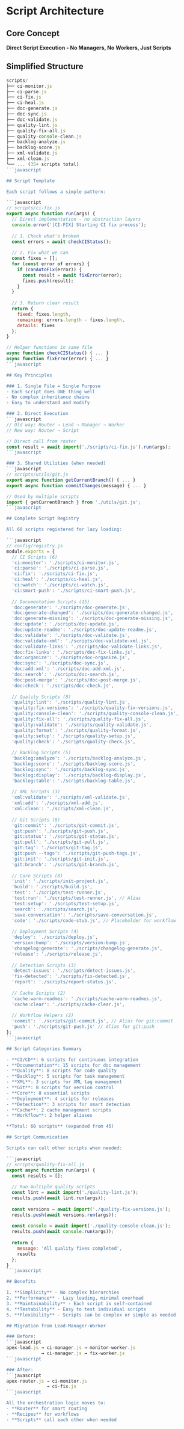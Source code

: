 # Script Architecture

## Core Concept
**Direct Script Execution - No Managers, No Workers, Just Scripts**

## Simplified Structure

```javascript
scripts/
├── ci-monitor.js
├── ci-parse.js
├── ci-fix.js
├── ci-heal.js
├── doc-generate.js
├── doc-sync.js
├── doc-validate.js
├── quality-lint.js
├── quality-fix-all.js
├── quality-console-clean.js
├── backlog-analyze.js
├── backlog-score.js
├── xml-validate.js
├── xml-clean.js
└── ... (35+ scripts total)
```javascript

## Script Template

Each script follows a simple pattern:

```javascript
// scripts/ci-fix.js
export async function run(args) {
  // Direct implementation - no abstraction layers
  console.error('[CI-FIX] Starting CI fix process');
  
  // 1. Check what's broken
  const errors = await checkCIStatus();
  
  // 2. Fix what we can
  const fixes = [];
  for (const error of errors) {
    if (canAutoFix(error)) {
      const result = await fixError(error);
      fixes.push(result);
    }
  }
  
  // 3. Return clear result
  return {
    fixed: fixes.length,
    remaining: errors.length - fixes.length,
    details: fixes
  };
}

// Helper functions in same file
async function checkCIStatus() { ... }
async function fixError(error) { ... }
```javascript

## Key Principles

### 1. Single File = Single Purpose
- Each script does ONE thing well
- No complex inheritance chains
- Easy to understand and modify

### 2. Direct Execution
```javascript
// Old way: Router → Lead → Manager → Worker
// New way: Router → Script

// Direct call from router
const result = await import('./scripts/ci-fix.js').run(args);
```javascript

### 3. Shared Utilities (when needed)
```javascript
// scripts/utils/git.js
export async function getCurrentBranch() { ... }
export async function commitChanges(message) { ... }

// Used by multiple scripts
import { getCurrentBranch } from './utils/git.js';
```javascript

## Complete Script Registry

All 60 scripts registered for lazy loading:

```javascript
// config/registry.js
module.exports = {
  // CI Scripts (6)
  'ci:monitor': './scripts/ci-monitor.js',
  'ci:parse': './scripts/ci-parse.js',
  'ci:fix': './scripts/ci-fix.js',
  'ci:heal': './scripts/ci-heal.js',
  'ci:watch': './scripts/ci-watch.js',
  'ci:smart-push': './scripts/ci-smart-push.js',
  
  // Documentation Scripts (15)
  'doc:generate': './scripts/doc-generate.js',
  'doc:generate-changed': './scripts/doc-generate-changed.js',
  'doc:generate-missing': './scripts/doc-generate-missing.js',
  'doc:update': './scripts/doc-update.js',
  'doc:update-readme': './scripts/doc-update-readme.js',
  'doc:validate': './scripts/doc-validate.js',
  'doc:validate-xml': './scripts/doc-validate-xml.js',
  'doc:validate-links': './scripts/doc-validate-links.js',
  'doc:fix-links': './scripts/doc-fix-links.js',
  'doc:organize': './scripts/doc-organize.js',
  'doc:sync': './scripts/doc-sync.js',
  'doc:add-xml': './scripts/doc-add-xml.js',
  'doc:search': './scripts/doc-search.js',
  'doc:post-merge': './scripts/doc-post-merge.js',
  'doc:check': './scripts/doc-check.js',
  
  // Quality Scripts (8)
  'quality:lint': './scripts/quality-lint.js',
  'quality:fix-versions': './scripts/quality-fix-versions.js',
  'quality:console-clean': './scripts/quality-console-clean.js',
  'quality:fix-all': './scripts/quality-fix-all.js',
  'quality:validate': './scripts/quality-validate.js',
  'quality:format': './scripts/quality-format.js',
  'quality:setup': './scripts/quality-setup.js',
  'quality:check': './scripts/quality-check.js',
  
  // Backlog Scripts (5)
  'backlog:analyze': './scripts/backlog-analyze.js',
  'backlog:score': './scripts/backlog-score.js',
  'backlog:sync': './scripts/backlog-sync.js',
  'backlog:display': './scripts/backlog-display.js',
  'backlog:table': './scripts/backlog-table.js',
  
  // XML Scripts (3)
  'xml:validate': './scripts/xml-validate.js',
  'xml:add': './scripts/xml-add.js',
  'xml:clean': './scripts/xml-clean.js',
  
  // Git Scripts (8)
  'git:commit': './scripts/git-commit.js',
  'git:push': './scripts/git-push.js',
  'git:status': './scripts/git-status.js',
  'git:pull': './scripts/git-pull.js',
  'git:tag': './scripts/git-tag.js',
  'git:push --tags': './scripts/git-push-tags.js',
  'git:init': './scripts/git-init.js',
  'git:branch': './scripts/git-branch.js',
  
  // Core Scripts (8)
  'init': './scripts/init-project.js',
  'build': './scripts/build.js',
  'test': './scripts/test-runner.js',
  'test:run': './scripts/test-runner.js', // Alias
  'test:setup': './scripts/test-setup.js',
  'search': './scripts/search.js',
  'save-conversation': './scripts/save-conversation.js',
  'code': './scripts/code-stub.js', // Placeholder for workflow
  
  // Deployment Scripts (4)
  'deploy': './scripts/deploy.js',
  'version:bump': './scripts/version-bump.js',
  'changelog:generate': './scripts/changelog-generate.js',
  'release': './scripts/release.js',
  
  // Detection Scripts (3)
  'detect-issues': './scripts/detect-issues.js',
  'fix-detected': './scripts/fix-detected.js',
  'report': './scripts/report-status.js',
  
  // Cache Scripts (2)
  'cache:warm-readmes': './scripts/cache-warm-readmes.js',
  'cache:clear': './scripts/cache-clear.js',
  
  // Workflow Helpers (2)
  'commit': './scripts/git-commit.js', // Alias for git:commit
  'push': './scripts/git-push.js' // Alias for git:push
};
```javascript

## Script Categories Summary

- **CI/CD**: 6 scripts for continuous integration
- **Documentation**: 15 scripts for doc management
- **Quality**: 8 scripts for code quality
- **Backlog**: 5 scripts for task management
- **XML**: 3 scripts for XML tag management
- **Git**: 8 scripts for version control
- **Core**: 8 essential scripts
- **Deployment**: 4 scripts for releases
- **Detection**: 3 scripts for smart detection
- **Cache**: 2 cache management scripts
- **Workflow**: 2 helper aliases

**Total: 60 scripts** (expanded from 45)

## Script Communication

Scripts can call other scripts when needed:

```javascript
// scripts/quality-fix-all.js
export async function run(args) {
  const results = [];
  
  // Run multiple quality scripts
  const lint = await import('./quality-lint.js');
  results.push(await lint.run(args));
  
  const versions = await import('./quality-fix-versions.js');
  results.push(await versions.run(args));
  
  const console = await import('./quality-console-clean.js');
  results.push(await console.run(args));
  
  return {
    message: 'All quality fixes completed',
    results
  };
}
```javascript

## Benefits

1. **Simplicity** - No complex hierarchies
2. **Performance** - Lazy loading, minimal overhead
3. **Maintainability** - Each script is self-contained
4. **Testability** - Easy to test individual scripts
5. **Flexibility** - Scripts can be complex or simple as needed

## Migration from Lead-Manager-Worker

### Before:
```javascript
apex-lead.js → ci-manager.js → monitor-worker.js
             → ci-manager.js → fix-worker.js
```javascript

### After:
```javascript
apex-router.js → ci-monitor.js
               → ci-fix.js
```javascript

All the orchestration logic moves to:
- **Router** for smart routing
- **Recipes** for workflows
- **Scripts** call each other when needed